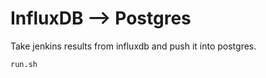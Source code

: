 # InfluxDB --> Postgres

Take jenkins results from influxdb and push it into postgres.


```
run.sh
```
